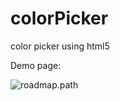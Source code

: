 # colorPicker
color picker using html5

Demo page:

![roadmap.path](https://raw.githubusercontent.com/fwon/colorPicker/img/color-picker01.png)